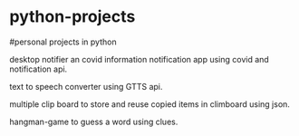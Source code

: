# python-projects
#personal projects in python

desktop notifier an covid information notification app using covid and notification api.

text to speech  converter using  GTTS api.

multiple clip board to store and reuse copied items in climboard using json.

hangman-game to guess a word using clues.
